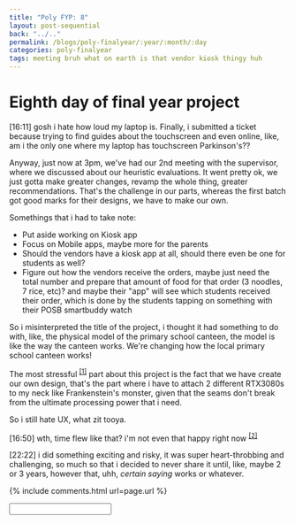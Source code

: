 ```yaml
---
title: "Poly FYP: 8"
layout: post-sequential
back: "../.."
permalink: /blogs/poly-finalyear/:year/:month/:day
categories: poly-finalyear
tags: meeting bruh what on earth is that vendor kiosk thingy huh
---
```

# Eighth day of final year project

<span class="timestamp">[16:11]</span> gosh i hate how loud my laptop is. Finally, i submitted a ticket because trying to find guides about the touchscreen and even online, like, am i the only one where my laptop has touchscreen Parkinson's?? 

Anyway, just now at 3pm, we've had our 2nd meeting with the supervisor, where we discussed about our heuristic evaluations. It went pretty ok, we just gotta make greater changes, revamp the whole thing, greater recommendations. That's the challenge in our parts, whereas the first batch got good marks for their designs, we have to make our own.

Somethings that i had to take note:
* Put aside working on Kiosk app
* Focus on Mobile apps, maybe more for the parents
* Should the vendors have a kiosk app at all, should there even be one for students as well?
* Figure out how the vendors receive the orders, maybe just need the total number and prepare that amount of food for that order (3 noodles, 7 rice, etc)? and maybe their "app" will see which students received their order, which is done by the students tapping on something with their POSB smartbuddy watch

So i misinterpreted the title of the project, i thought it had something to do with, like, the physical model of the primary school canteen, the model is like the way the canteen works. We're changing how the local primary school canteen works!

The most stressful <sup><a href="#1">[1]</a></sup> part about this project is the fact that we have create our own design, that's the part where i have to attach 2 different RTX3080s to my neck like Frankenstein's monster, given that the seams don't break from the ultimate processing power that i need.

So i still hate UX, what zit tooya.

<span class="timestamp">[16:50]</span> wth, time flew like that? i'm not even that happy right now <sup><a href="#2">[2]</a></sup>

<span class="timestamp">[22:22]</span> i did something exciting and risky, it was super heart-throbbing and challenging, so much so that i decided to never share it until, like, maybe 2 or 3 years, however that, uhh, _certain saying_ works or whatever.

<!--

<span class='disable-selection' ondblclick="this.innerHTML=''">&lt;<b>REDACTED</b>&gt;</span>
<span class='disable-selection' ondblclick="this.innerHTML=''">&#42;&#42;&#42;&#42;</span>

-->
{% include comments.html url=page.url %}

<input id="password-input" type="password" class="text-secret" onkeyup="unlock()" autocomplete="off">

<span class="disable-selection" id="truth" style="display:none;"><sup id="1">[1]</sup> thank GOD, i was able to get arrangements done, now i can sit alone (kinda), there will be 2 people behind me but i know that they won't invest time looking at me unless they have eyes on their backs. idk what to expect now, besides the fact that i'll still loathe this project, just not as much now, since i will not be self-conscious and distracted as much anymore.<br><br>hmm, it's not really my hearing that distracts me, because i can just plug in, but my peripheral vision of someone who's sitting perpendicular to my line of sight. every movement they ma- ah shit, they're almost always moving. i cannot focus right now, i can't work right now.<br><br><sup id="2">[2]</sup> I found an ig post about <a href="https://www.instagram.com/p/Ceg4athszgM/?utm_source=ig_web_copy_link" target="_blank">"the hidden struggles of being autistic"</a>, the first pointer, which i really expected it to be the last pointer, is the commiting or contemplation of suicide. As an autistic 20y.o. with little to no learning disabilities, that one is real.<br><br>there is this song by bring me the horizon, called "<a href="https://www.youtube.com/watch?v=jN0aELsVQFA" target="_blank">1x1</a>", first heard it around the start of internship, and goddamn. goddamn it. such a song relates and hits harder than meteorites. <br><br>i'm staring into the void again<br>no one knows what a mess i'm in<br>the voices in my head say, "i'm just being paranoid",<br>but it's bad <br>for my health<br>how much i hate myself<br>i suffocate, <br>the weight,<br>it pulls me underneath </span>
